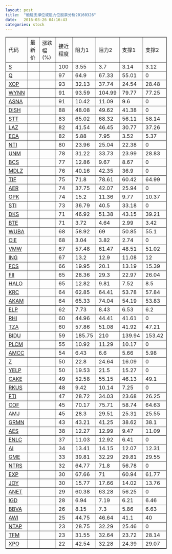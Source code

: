 ```yaml
---
layout: post
title:  "触碰支撑位或阻力位股票分析20160326"
date:   2016-03-26 04:16:43
categories: stock
---
```

<script type="text/javascript">
var stockList = []
stockList.push('gb_s');
stockList.push('gb_q');
stockList.push('gb_xop');
stockList.push('gb_wynn');
stockList.push('gb_asna');
stockList.push('gb_dish');
stockList.push('gb_stt');
stockList.push('gb_laz');
stockList.push('gb_eca');
stockList.push('gb_nti');
stockList.push('gb_unm');
stockList.push('gb_bcs');
stockList.push('gb_mdlz');
stockList.push('gb_tif');
stockList.push('gb_aer');
stockList.push('gb_opk');
stockList.push('gb_sti');
stockList.push('gb_dks');
stockList.push('gb_bte');
stockList.push('gb_wuba');
stockList.push('gb_cie');
stockList.push('gb_vmw');
stockList.push('gb_ing');
stockList.push('gb_fcs');
stockList.push('gb_fii');
stockList.push('gb_halo');
stockList.push('gb_krc');
stockList.push('gb_akam');
stockList.push('gb_elp');
stockList.push('gb_rhi');
stockList.push('gb_tza');
stockList.push('gb_bidu');
stockList.push('gb_plcm');
stockList.push('gb_amcc');
stockList.push('gb_z');
stockList.push('gb_yelp');
stockList.push('gb_cake');
stockList.push('gb_rkus');
stockList.push('gb_fti');
stockList.push('gb_cof');
stockList.push('gb_amj');
stockList.push('gb_grmn');
stockList.push('gb_aes');
stockList.push('gb_enlc');
stockList.push('gb_ai');
stockList.push('gb_gme');
stockList.push('gb_ntrs');
stockList.push('gb_exp');
stockList.push('gb_joy');
stockList.push('gb_anet');
stockList.push('gb_igd');
stockList.push('gb_bbva');
stockList.push('gb_awi');
stockList.push('gb_ntap');
stockList.push('gb_tfm');
stockList.push('gb_xpo');
</script>
<table border="1">
 <tr>
 <td>代码</td>
 <td>最新价</td>
 <td>涨跌幅(%)</td>
 <td>接近程度</td>
 <td>阻力1</td>
 <td>阻力2</td>
 <td>支撑1</td>
 <td>支撑2</td>
</tr>
  <tr id="s" class="green">
  <td><a href="http://stock.finance.sina.com.cn/usstock/quotes/S.html" target="_blank">S</a></td><td></td><td></td><td>100</td><td>3.55</td><td>3.7</td><td>3.14</td><td>3.12</td></tr>
  <tr id="q" class="red">
  <td><a href="http://stock.finance.sina.com.cn/usstock/quotes/Q.html" target="_blank">Q</a></td><td></td><td></td><td>97</td><td>64.9</td><td>67.33</td><td>55.01</td><td>0</td></tr>
  <tr id="xop" class="green">
  <td><a href="http://stock.finance.sina.com.cn/usstock/quotes/XOP.html" target="_blank">XOP</a></td><td></td><td></td><td>93</td><td>32.13</td><td>37.74</td><td>24.54</td><td>28.48</td></tr>
  <tr id="wynn" class="red">
  <td><a href="http://stock.finance.sina.com.cn/usstock/quotes/WYNN.html" target="_blank">WYNN</a></td><td></td><td></td><td>91</td><td>93.59</td><td>104.99</td><td>79.77</td><td>77.25</td></tr>
  <tr id="asna" class="red">
  <td><a href="http://stock.finance.sina.com.cn/usstock/quotes/ASNA.html" target="_blank">ASNA</a></td><td></td><td></td><td>91</td><td>10.42</td><td>11.09</td><td>9.6</td><td>0</td></tr>
  <tr id="dish" class="red">
  <td><a href="http://stock.finance.sina.com.cn/usstock/quotes/DISH.html" target="_blank">DISH</a></td><td></td><td></td><td>88</td><td>48.08</td><td>49.62</td><td>41.38</td><td>0</td></tr>
  <tr id="stt" class="green">
  <td><a href="http://stock.finance.sina.com.cn/usstock/quotes/STT.html" target="_blank">STT</a></td><td></td><td></td><td>83</td><td>65.02</td><td>68.32</td><td>56.11</td><td>58.14</td></tr>
  <tr id="laz" class="green">
  <td><a href="http://stock.finance.sina.com.cn/usstock/quotes/LAZ.html" target="_blank">LAZ</a></td><td></td><td></td><td>82</td><td>41.54</td><td>46.45</td><td>30.77</td><td>37.26</td></tr>
  <tr id="eca" class="green">
  <td><a href="http://stock.finance.sina.com.cn/usstock/quotes/ECA.html" target="_blank">ECA</a></td><td></td><td></td><td>82</td><td>5.88</td><td>7.95</td><td>3.52</td><td>5.37</td></tr>
  <tr id="nti" class="red">
  <td><a href="http://stock.finance.sina.com.cn/usstock/quotes/NTI.html" target="_blank">NTI</a></td><td></td><td></td><td>80</td><td>23.96</td><td>25.04</td><td>22.38</td><td>0</td></tr>
  <tr id="unm" class="red">
  <td><a href="http://stock.finance.sina.com.cn/usstock/quotes/UNM.html" target="_blank">UNM</a></td><td></td><td></td><td>78</td><td>31.22</td><td>33.73</td><td>23.99</td><td>28.83</td></tr>
  <tr id="bcs" class="green">
  <td><a href="http://stock.finance.sina.com.cn/usstock/quotes/BCS.html" target="_blank">BCS</a></td><td></td><td></td><td>77</td><td>12.86</td><td>9.67</td><td>8.67</td><td>0</td></tr>
  <tr id="mdlz" class="red">
  <td><a href="http://stock.finance.sina.com.cn/usstock/quotes/MDLZ.html" target="_blank">MDLZ</a></td><td></td><td></td><td>76</td><td>40.16</td><td>42.35</td><td>36.9</td><td>0</td></tr>
  <tr id="tif" class="red">
  <td><a href="http://stock.finance.sina.com.cn/usstock/quotes/TIF.html" target="_blank">TIF</a></td><td></td><td></td><td>75</td><td>71.8</td><td>78.61</td><td>60.42</td><td>64.99</td></tr>
  <tr id="aer" class="red">
  <td><a href="http://stock.finance.sina.com.cn/usstock/quotes/AER.html" target="_blank">AER</a></td><td></td><td></td><td>74</td><td>37.75</td><td>42.07</td><td>25.94</td><td>0</td></tr>
  <tr id="opk" class="red">
  <td><a href="http://stock.finance.sina.com.cn/usstock/quotes/OPK.html" target="_blank">OPK</a></td><td></td><td></td><td>74</td><td>15.2</td><td>11.36</td><td>9.77</td><td>10.37</td></tr>
  <tr id="sti" class="red">
  <td><a href="http://stock.finance.sina.com.cn/usstock/quotes/STI.html" target="_blank">STI</a></td><td></td><td></td><td>73</td><td>36.79</td><td>40.5</td><td>33.18</td><td>0</td></tr>
  <tr id="dks" class="red">
  <td><a href="http://stock.finance.sina.com.cn/usstock/quotes/DKS.html" target="_blank">DKS</a></td><td></td><td></td><td>71</td><td>46.92</td><td>51.38</td><td>43.15</td><td>39.21</td></tr>
  <tr id="bte" class="green">
  <td><a href="http://stock.finance.sina.com.cn/usstock/quotes/BTE.html" target="_blank">BTE</a></td><td></td><td></td><td>71</td><td>3.72</td><td>4.64</td><td>2.99</td><td>3.42</td></tr>
  <tr id="wuba" class="green">
  <td><a href="http://stock.finance.sina.com.cn/usstock/quotes/WUBA.html" target="_blank">WUBA</a></td><td></td><td></td><td>68</td><td>58.92</td><td>69</td><td>50.85</td><td>55.1</td></tr>
  <tr id="cie" class="red">
  <td><a href="http://stock.finance.sina.com.cn/usstock/quotes/CIE.html" target="_blank">CIE</a></td><td></td><td></td><td>68</td><td>3.04</td><td>3.82</td><td>2.74</td><td>0</td></tr>
  <tr id="vmw" class="green">
  <td><a href="http://stock.finance.sina.com.cn/usstock/quotes/VMW.html" target="_blank">VMW</a></td><td></td><td></td><td>67</td><td>57.48</td><td>61.47</td><td>48.51</td><td>51.02</td></tr>
  <tr id="ing" class="green">
  <td><a href="http://stock.finance.sina.com.cn/usstock/quotes/ING.html" target="_blank">ING</a></td><td></td><td></td><td>67</td><td>13.2</td><td>12.9</td><td>11.08</td><td>12</td></tr>
  <tr id="fcs" class="green">
  <td><a href="http://stock.finance.sina.com.cn/usstock/quotes/FCS.html" target="_blank">FCS</a></td><td></td><td></td><td>66</td><td>19.95</td><td>20.1</td><td>13.19</td><td>15.39</td></tr>
  <tr id="fii" class="red">
  <td><a href="http://stock.finance.sina.com.cn/usstock/quotes/FII.html" target="_blank">FII</a></td><td></td><td></td><td>65</td><td>28.36</td><td>29.3</td><td>22.97</td><td>26.04</td></tr>
  <tr id="halo" class="green">
  <td><a href="http://stock.finance.sina.com.cn/usstock/quotes/HALO.html" target="_blank">HALO</a></td><td></td><td></td><td>65</td><td>12.82</td><td>9.81</td><td>7.52</td><td>8.5</td></tr>
  <tr id="krc" class="green">
  <td><a href="http://stock.finance.sina.com.cn/usstock/quotes/KRC.html" target="_blank">KRC</a></td><td></td><td></td><td>64</td><td>62.85</td><td>64.41</td><td>53.78</td><td>57.84</td></tr>
  <tr id="akam" class="green">
  <td><a href="http://stock.finance.sina.com.cn/usstock/quotes/AKAM.html" target="_blank">AKAM</a></td><td></td><td></td><td>64</td><td>65.33</td><td>74.04</td><td>54.19</td><td>53.83</td></tr>
  <tr id="elp" class="red">
  <td><a href="http://stock.finance.sina.com.cn/usstock/quotes/ELP.html" target="_blank">ELP</a></td><td></td><td></td><td>62</td><td>7.73</td><td>8.43</td><td>6.53</td><td>6.2</td></tr>
  <tr id="rhi" class="red">
  <td><a href="http://stock.finance.sina.com.cn/usstock/quotes/RHI.html" target="_blank">RHI</a></td><td></td><td></td><td>60</td><td>44.96</td><td>44.41</td><td>41.61</td><td>0</td></tr>
  <tr id="tza" class="green">
  <td><a href="http://stock.finance.sina.com.cn/usstock/quotes/TZA.html" target="_blank">TZA</a></td><td></td><td></td><td>60</td><td>57.86</td><td>51.08</td><td>41.92</td><td>47.21</td></tr>
  <tr id="bidu" class="red">
  <td><a href="http://stock.finance.sina.com.cn/usstock/quotes/BIDU.html" target="_blank">BIDU</a></td><td></td><td></td><td>59</td><td>185.75</td><td>210</td><td>139.94</td><td>153.42</td></tr>
  <tr id="plcm" class="green">
  <td><a href="http://stock.finance.sina.com.cn/usstock/quotes/PLCM.html" target="_blank">PLCM</a></td><td></td><td></td><td>55</td><td>10.92</td><td>11.29</td><td>10.17</td><td>0</td></tr>
  <tr id="amcc" class="red">
  <td><a href="http://stock.finance.sina.com.cn/usstock/quotes/AMCC.html" target="_blank">AMCC</a></td><td></td><td></td><td>54</td><td>6.43</td><td>6.6</td><td>5.66</td><td>5.98</td></tr>
  <tr id="z" class="red">
  <td><a href="http://stock.finance.sina.com.cn/usstock/quotes/Z.html" target="_blank">Z</a></td><td></td><td></td><td>50</td><td>22.8</td><td>24.64</td><td>16.09</td><td>0</td></tr>
  <tr id="yelp" class="green">
  <td><a href="http://stock.finance.sina.com.cn/usstock/quotes/YELP.html" target="_blank">YELP</a></td><td></td><td></td><td>50</td><td>19.53</td><td>21.5</td><td>15.27</td><td>0</td></tr>
  <tr id="cake" class="red">
  <td><a href="http://stock.finance.sina.com.cn/usstock/quotes/CAKE.html" target="_blank">CAKE</a></td><td></td><td></td><td>49</td><td>52.58</td><td>55.15</td><td>46.13</td><td>49.1</td></tr>
  <tr id="rkus" class="red">
  <td><a href="http://stock.finance.sina.com.cn/usstock/quotes/RKUS.html" target="_blank">RKUS</a></td><td></td><td></td><td>48</td><td>9.42</td><td>10.14</td><td>7.25</td><td>0</td></tr>
  <tr id="fti" class="green">
  <td><a href="http://stock.finance.sina.com.cn/usstock/quotes/FTI.html" target="_blank">FTI</a></td><td></td><td></td><td>47</td><td>28.72</td><td>34.03</td><td>23.68</td><td>26.25</td></tr>
  <tr id="cof" class="red">
  <td><a href="http://stock.finance.sina.com.cn/usstock/quotes/COF.html" target="_blank">COF</a></td><td></td><td></td><td>45</td><td>70.17</td><td>75.71</td><td>58.74</td><td>64.63</td></tr>
  <tr id="amj" class="green">
  <td><a href="http://stock.finance.sina.com.cn/usstock/quotes/AMJ.html" target="_blank">AMJ</a></td><td></td><td></td><td>45</td><td>28.3</td><td>29.51</td><td>25.31</td><td>25.55</td></tr>
  <tr id="grmn" class="green">
  <td><a href="http://stock.finance.sina.com.cn/usstock/quotes/GRMN.html" target="_blank">GRMN</a></td><td></td><td></td><td>43</td><td>43.21</td><td>41.25</td><td>38.62</td><td>38.1</td></tr>
  <tr id="aes" class="green">
  <td><a href="http://stock.finance.sina.com.cn/usstock/quotes/AES.html" target="_blank">AES</a></td><td></td><td></td><td>38</td><td>12.27</td><td>12.99</td><td>9.47</td><td>11.09</td></tr>
  <tr id="enlc" class="red">
  <td><a href="http://stock.finance.sina.com.cn/usstock/quotes/ENLC.html" target="_blank">ENLC</a></td><td></td><td></td><td>37</td><td>11.03</td><td>12.92</td><td>6.41</td><td>0</td></tr>
  <tr id="ai" class="green">
  <td><a href="http://stock.finance.sina.com.cn/usstock/quotes/AI.html" target="_blank">AI</a></td><td></td><td></td><td>34</td><td>13.41</td><td>14.15</td><td>12.07</td><td>12.31</td></tr>
  <tr id="gme" class="green">
  <td><a href="http://stock.finance.sina.com.cn/usstock/quotes/GME.html" target="_blank">GME</a></td><td></td><td></td><td>33</td><td>39.81</td><td>32.29</td><td>29.81</td><td>29.55</td></tr>
  <tr id="ntrs" class="green">
  <td><a href="http://stock.finance.sina.com.cn/usstock/quotes/NTRS.html" target="_blank">NTRS</a></td><td></td><td></td><td>32</td><td>64.77</td><td>71.8</td><td>56.78</td><td>0</td></tr>
  <tr id="exp" class="green">
  <td><a href="http://stock.finance.sina.com.cn/usstock/quotes/EXP.html" target="_blank">EXP</a></td><td></td><td></td><td>30</td><td>67.66</td><td>71</td><td>60.94</td><td>61.77</td></tr>
  <tr id="joy" class="red">
  <td><a href="http://stock.finance.sina.com.cn/usstock/quotes/JOY.html" target="_blank">JOY</a></td><td></td><td></td><td>30</td><td>15.77</td><td>17.66</td><td>14.02</td><td>13.76</td></tr>
  <tr id="anet" class="red">
  <td><a href="http://stock.finance.sina.com.cn/usstock/quotes/ANET.html" target="_blank">ANET</a></td><td></td><td></td><td>29</td><td>60.38</td><td>63.28</td><td>56.25</td><td>0</td></tr>
  <tr id="igd" class="red">
  <td><a href="http://stock.finance.sina.com.cn/usstock/quotes/IGD.html" target="_blank">IGD</a></td><td></td><td></td><td>28</td><td>6.94</td><td>7.19</td><td>6.21</td><td>6.46</td></tr>
  <tr id="bbva" class="green">
  <td><a href="http://stock.finance.sina.com.cn/usstock/quotes/BBVA.html" target="_blank">BBVA</a></td><td></td><td></td><td>26</td><td>8.15</td><td>7.3</td><td>5.86</td><td>6.63</td></tr>
  <tr id="awi" class="green">
  <td><a href="http://stock.finance.sina.com.cn/usstock/quotes/AWI.html" target="_blank">AWI</a></td><td></td><td></td><td>25</td><td>44.75</td><td>46.64</td><td>41.1</td><td>40</td></tr>
  <tr id="ntap" class="green">
  <td><a href="http://stock.finance.sina.com.cn/usstock/quotes/NTAP.html" target="_blank">NTAP</a></td><td></td><td></td><td>23</td><td>28.75</td><td>32.29</td><td>25.46</td><td>0</td></tr>
  <tr id="tfm" class="green">
  <td><a href="http://stock.finance.sina.com.cn/usstock/quotes/TFM.html" target="_blank">TFM</a></td><td></td><td></td><td>23</td><td>31.55</td><td>32.64</td><td>23.72</td><td>28.14</td></tr>
  <tr id="xpo" class="red">
  <td><a href="http://stock.finance.sina.com.cn/usstock/quotes/XPO.html" target="_blank">XPO</a></td><td></td><td></td><td>22</td><td>42.54</td><td>32.28</td><td>24.39</td><td>29.07</td></tr>
</table>

